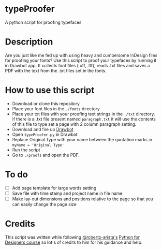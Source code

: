 # typeProofer
A python script for proofing typefaces

# Description
Are you just like me fed up with using heavy and cumbersome InDesign files for proofing your fonts?
Use this script to proof your typefaces by running it in Drawbot app.
It collects font files (.otf, .ttf), reads .txt files and saves a PDF with the text from the .txt files set in the fonts.


# How to use this script
* Download or clone this repository
* Place your font files in the ```./fonts``` directory
* Place your txt files with your proofing text strings in the ```./txt``` directory. If there is a .txt file present named ```paragraph.txt``` it will use the contents of this file to type set a page with 2 column paragraph setting.
* Download and fire up [Drawbot](https://www.drawbot.com/)
* Open ```typeProofer.py``` in Drawbot
* Replace Original Type with your name between the quotation marks in ```myName = 'Original Type'```
* Run the script
* Go to ```./proofs``` and open the PDF.

# To do
- [ ] Add page template for large words setting
- [ ] Save file with time stamp and project name in file name
- [ ] Make lay-out dimensions and positions relative to the page so that you can easily change the page size

# Credits
This script was written while following [@roberto-arista's](https://github.com/roberto-arista) [Python for Designers course](https://pythonfordesigners.com/) so lot's of credits to him for his guidance and help.

